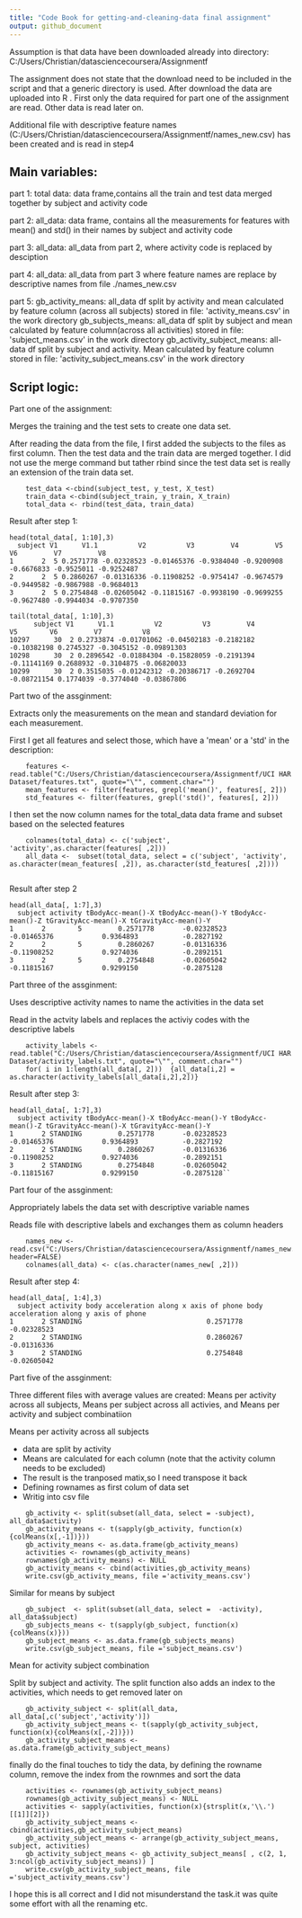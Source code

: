 ```yaml
---
title: "Code Book for getting-and-cleaning-data final assignment"
output: github_document
---
```


Assumption is that data have been downloaded already into directory:
C:/Users/Christian/datasciencecoursera/Assignmentf

The assignment does not state that the download need to be included in the script and that a generic directory is used.
After download the data are uploaded into R . First only the data required for part one of the assignment are read. Other data is read later on.

Additional file with descriptive feature names (C:/Users/Christian/datasciencecoursera/Assignmentf/names_new.csv) has been created and is read in step4

## Main variables:
part 1:
total data: data frame,contains all the train and test data merged together by subject and activity code 

part 2:
all_data: data frame, contains all the measurements for features with mean() and std() in their names by subject 
          and activity code
          
part 3:
all_data: all_data from part 2, where activity code is replaced by desciption

part 4:
all_data: all_data from part 3 where feature names are replace by descriptive names from file ./names_new.csv

part 5:
 gb_activity_means:    all_data df split by activity and mean calculated by feature column (across all subjects)
 stored in file: 'activity_means.csv' in the work directory
 gb_subjects_means:   all_data  df split by subject and mean calculated by feature column(across all activities)
 stored in file: 'subject_means.csv' in the work directory
 gb_activity_subject_means: all-data df split by subject and activity. Mean calculated by feature column
 stored in file: 'activity_subject_means.csv' in the work directory
 

## Script logic:

Part one of the assignment:

Merges the training and the test sets to create one data set.

After reading the data from the file, I first added the subjects to the files as first column. Then the test data and the train data are merged together.
I did not use the merge command but tather rbind since the test data set is really an extension of the train data set.

```
    test_data <-cbind(subject_test, y_test, X_test)
    train_data <-cbind(subject_train, y_train, X_train)
    total_data <- rbind(test_data, train_data)

```
Result after step 1:
```
head(total_data[, 1:10],3)
  subject V1      V1.1          V2          V3         V4         V5         V6         V7         V8
1       2  5 0.2571778 -0.02328523 -0.01465376 -0.9384040 -0.9200908 -0.6676833 -0.9525011 -0.9252487
2       2  5 0.2860267 -0.01316336 -0.11908252 -0.9754147 -0.9674579 -0.9449582 -0.9867988 -0.9684013
3       2  5 0.2754848 -0.02605042 -0.11815167 -0.9938190 -0.9699255 -0.9627480 -0.9944034 -0.9707350

```
```
tail(total_data[, 1:10],3)
      subject V1      V1.1          V2          V3         V4          V5        V6         V7          V8
10297      30  2 0.2733874 -0.01701062 -0.04502183 -0.2182182 -0.10382198 0.2745327 -0.3045152 -0.09891303
10298      30  2 0.2896542 -0.01884304 -0.15828059 -0.2191394 -0.11141169 0.2688932 -0.3104875 -0.06820033
10299      30  2 0.3515035 -0.01242312 -0.20386717 -0.2692704 -0.08721154 0.1774039 -0.3774040 -0.03867806
```

 Part two of the assginment:
 
 Extracts only the measurements on the mean and standard deviation for each measurement.
 
 
 First I get all features and select those, which have a 'mean' or a 'std' in the description:
 
```
    features <- read.table("C:/Users/Christian/datasciencecoursera/Assignmentf/UCI HAR Dataset/features.txt", quote="\"", comment.char="")
    mean_features <- filter(features, grepl('mean()', features[, 2]))
    std_features <- filter(features, grepl('std()', features[, 2]))
```
I then set the now column names for the total_data data frame and subset based on the selected features

```
    colnames(total_data) <- c('subject', 'activity',as.character(features[ ,2]))
    all_data <-  subset(total_data, select = c('subject', 'activity', as.character(mean_features[ ,2]), as.character(std_features[ ,2])))
    
```
Result after step 2
```
head(all_data[, 1:7],3)
  subject activity tBodyAcc-mean()-X tBodyAcc-mean()-Y tBodyAcc-mean()-Z tGravityAcc-mean()-X tGravityAcc-mean()-Y
1       2        5         0.2571778       -0.02328523       -0.01465376            0.9364893           -0.2827192
2       2        5         0.2860267       -0.01316336       -0.11908252            0.9274036           -0.2892151
3       2        5         0.2754848       -0.02605042       -0.11815167            0.9299150           -0.2875128
```

 Part three of the assginment:
 
 Uses descriptive activity names to name the activities in the data set
 
 Read in the actvity labels and replaces the activiy codes with the descriptive labels
 
``` 
    activity_labels <- read.table("C:/Users/Christian/datasciencecoursera/Assignmentf/UCI HAR Dataset/activity_labels.txt", quote="\"", comment.char="")
    for( i in 1:length(all_data[, 2]))  {all_data[i,2] = as.character(activity_labels[all_data[i,2],2])}
``` 

Result after step 3:
```
head(all_data[, 1:7],3)
  subject activity tBodyAcc-mean()-X tBodyAcc-mean()-Y tBodyAcc-mean()-Z tGravityAcc-mean()-X tGravityAcc-mean()-Y
1       2 STANDING         0.2571778       -0.02328523       -0.01465376            0.9364893           -0.2827192
2       2 STANDING         0.2860267       -0.01316336       -0.11908252            0.9274036           -0.2892151
3       2 STANDING         0.2754848       -0.02605042       -0.11815167            0.9299150           -0.2875128``
```

Part four of the assginment:

Appropriately labels the data set with descriptive variable names

Reads file with descriptive labels and exchanges them as column headers

```
    names_new <- read.csv("C:/Users/Christian/datasciencecoursera/Assignmentf/names_new.csv", header=FALSE)
    colnames(all_data) <- c(as.character(names_new[ ,2]))
```
Result after step 4:
```
head(all_data[, 1:4],3)
  subject activity body acceleration along x axis of phone body acceleration along y axis of phone
1       2 STANDING                               0.2571778                             -0.02328523
2       2 STANDING                               0.2860267                             -0.01316336
3       2 STANDING                               0.2754848                             -0.02605042
```

Part five of the assginment:

Three different files with average values are created:
Means per activity across all subjects,
Means per subject across all activies, and
Means per activity and subject combinatiion

Means per activity across all subjects
 - data are split by activity
 - Means are calculated for each column (note that the activity column needs to be excluded)
 - The result is the tranposed matix,so I need transpose it back
 - Defining rownames as first colum of data set
 - Writig into csv file

```
    gb_activity <- split(subset(all_data, select = -subject), all_data$activity)
    gb_activity_means <- t(sapply(gb_activity, function(x){colMeans(x[,-1])}))
    gb_activity_means <- as.data.frame(gb_activity_means)
    activities <- rownames(gb_activity_means)
    rownames(gb_activity_means) <- NULL
    gb_activity_means <- cbind(activities,gb_activity_means)
    write.csv(gb_activity_means, file ='activity_means.csv')

```

Similar for means by subject
 
```
    gb_subject  <- split(subset(all_data, select =  -activity), all_data$subject)
    gb_subjects_means <- t(sapply(gb_subject, function(x){colMeans(x)}))
    gb_subject_means <- as.data.frame(gb_subjects_means)
    write.csv(gb_subject_means, file ='subject_means.csv')
```

Mean for activity subject combination

Split by subject and activity.
The split function also adds an index to the activities, which needs to get removed later on

```
    gb_activity_subject <- split(all_data, all_data[,c('subject','activity')])
    gb_activity_subject_means <- t(sapply(gb_activity_subject, function(x){colMeans(x[,-2])}))
    gb_activity_subject_means <- as.data.frame(gb_activity_subject_means)
```
finally do the final touches to tidy the data, by defining the rowname column, remove the index from the rownmes  and sort the data

```
    activities <- rownames(gb_activity_subject_means)
    rownames(gb_activity_subject_means) <- NULL
    activities <- sapply(activities, function(x){strsplit(x,'\\.')[[1]][2]})
    gb_activity_subject_means <- cbind(activities,gb_activity_subject_means)
    gb_activity_subject_means <- arrange(gb_activity_subject_means, subject, activities)
    gb_activity_subject_means <- gb_activity_subject_means[ , c(2, 1, 3:ncol(gb_activity_subject_means)) ]
    write.csv(gb_activity_subject_means, file ='subject_activity_means.csv')
```

I hope this is all correct and I did not misunderstand the task.it was quite some effort with all the renaming etc.
